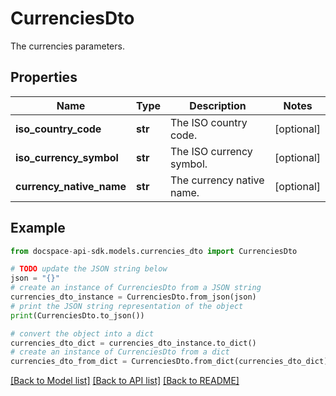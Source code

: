 # CurrenciesDto
The currencies parameters.

## Properties

Name | Type | Description | Notes
------------ | ------------- | ------------- | -------------
**iso_country_code** | **str** | The ISO country code. | [optional] 
**iso_currency_symbol** | **str** | The ISO currency symbol. | [optional] 
**currency_native_name** | **str** | The currency native name. | [optional] 

## Example

```python
from docspace-api-sdk.models.currencies_dto import CurrenciesDto

# TODO update the JSON string below
json = "{}"
# create an instance of CurrenciesDto from a JSON string
currencies_dto_instance = CurrenciesDto.from_json(json)
# print the JSON string representation of the object
print(CurrenciesDto.to_json())

# convert the object into a dict
currencies_dto_dict = currencies_dto_instance.to_dict()
# create an instance of CurrenciesDto from a dict
currencies_dto_from_dict = CurrenciesDto.from_dict(currencies_dto_dict)
```
[[Back to Model list]](../README.md#documentation-for-models) [[Back to API list]](../README.md#documentation-for-api-endpoints) [[Back to README]](../README.md)


